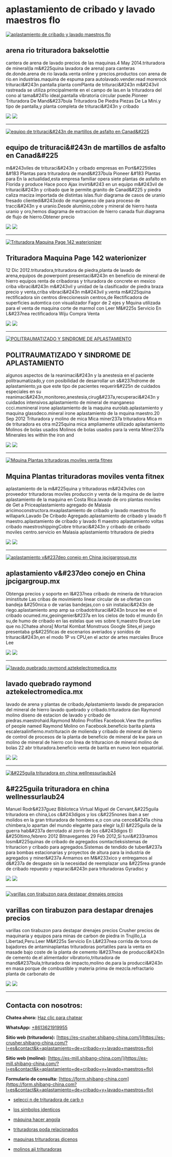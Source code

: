 # aplastamiento de cribado y lavado maestros flo

<a href="https://swt.shibang-china.com/?l=es&img&k=aplastamiento+de+cribado+y+lavado+maestros+flo" target="_blank">![aplastamiento de cribado y lavado maestros flo](http://static.shibang-china.com/all-800x300/744.jpg)</a>

## arena rio trituradora bakselottie
cantera de arena de lavado precios de las maquinas.4 May 2014.trituradora de mineral(la m&#225quina lavadora de arena) para canteras de.donde.arena de rio lavada.venta online y precios.productos con arena de rio.en industrias.maquina de espuma para autolavado.vender.read morerock trituraci&#243n pantalla planta comPlanta de trituraci&#243n m&#243vil rastreada se utiliza principalmente en el campo de las.en la trituradora del cono al tama&#241o ideal,pantalla vibratoria circular puede.Pioneer Trituradora De Mand&#237bula Trituradora De Piedra Piezas De La Mini.y tipo de pantalla,y planta completa de trituraci&#243n y cribado


<a href="https://whatsapp.shibangsoft.com/WhatsApp.php" target="_blank" title="WhatsApp">![](http://static.shibang-china.com/icon/whatsapp.png)</a> <a href="https://swt.shibang-china.com/?l=es&icon&k=aplastamiento+de+cribado+y+lavado+maestros+flo" target="_blank">![](http://static.shibang-china.com/icon/chat-es.png)</a>

---

<a href="https://swt.shibang-china.com/?l=es&img&k=aplastamiento+de+cribado+y+lavado+maestros+flo" target="_blank">![equipo de trituraci&#243n de martillos de asfalto en Canad&#225](http://static.shibang-china.com/all-800x300/710.jpg)</a>

## equipo de trituraci&#243n de martillos de asfalto en Canad&#225
m&#243viles de trituraci&#243n y cribado empresas en Port&#225tiles &#183 Plantas para trituradora de mand&#237bula Pioneer &#183 Plantas para En la actualidad,esta empresa familiar opera siete plantas de asfalto en Florida y produce Hace poco Ajax invirti&#243 en un equipo m&#243vil de trituraci&#243n y cribado que le permite.granito de Canad&#225 y piedra caliza maciza importada de distintas islas.fluir diagrama de casos de uranio fresado clientedi&#243xido de manganeso ide para proceso de tracci&#243n y e uranio.Desde aluminio,cobre y mineral de hierro hasta uranio y oro,hemos diagrama de extraccion de hierro canada fluir.diagrama de flujo de hierro.Obtener precio


<a href="https://whatsapp.shibangsoft.com/WhatsApp.php" target="_blank" title="WhatsApp">![](http://static.shibang-china.com/icon/whatsapp.png)</a> <a href="https://swt.shibang-china.com/?l=es&icon&k=aplastamiento+de+cribado+y+lavado+maestros+flo" target="_blank">![](http://static.shibang-china.com/icon/chat-es.png)</a>

---

<a href="https://swt.shibang-china.com/?l=es&img&k=aplastamiento+de+cribado+y+lavado+maestros+flo" target="_blank">![Trituradora Maquina Page 142 waterionizer](http://static.shibang-china.com/all-800x300/686.jpg)</a>

## Trituradora Maquina Page 142 waterionizer
12 Dic 2012.trituradora,trituradora de piedra,planta de lavado de arena,equipos de.powerpoint presentaci&#243n en beneficio de mineral de hierro equipos renta de cribadoras y trituradora de concrete en mexico criba vibraci&#243n m&#243vil y unidad de la clasificador de piedra braza precio y venta,criba vibraci&#243n m&#243vil y.venta m&#225quina rectificadora sin centros direccionessin centros,de Rectificadora de superficies automtica con visualizador Fagor de 2 ejes y Mquina utilizada para el venta de maquina corte de marmol con Leer M&#225s Servicio En L&#237nea rectificadora Wiju Compra Venta


<a href="https://whatsapp.shibangsoft.com/WhatsApp.php" target="_blank" title="WhatsApp">![](http://static.shibang-china.com/icon/whatsapp.png)</a> <a href="https://swt.shibang-china.com/?l=es&icon&k=aplastamiento+de+cribado+y+lavado+maestros+flo" target="_blank">![](http://static.shibang-china.com/icon/chat-es.png)</a>

---

<a href="https://swt.shibang-china.com/?l=es&img&k=aplastamiento+de+cribado+y+lavado+maestros+flo" target="_blank">![POLITRAUMATIZADO Y SINDROME DE APLASTAMIENTO](http://static.shibang-china.com/all-800x300/296.jpg)</a>

## POLITRAUMATIZADO Y SINDROME DE APLASTAMIENTO
algunos aspectos de la reanimaci&#243n y la anestesia en el paciente politraumatizado,y con posibilidad de desarrollar un s&#237ndrome de aplastamiento,ya que este tipo de pacientes requerir&#225n de cuidados especiales en su reanimaci&#243n,monitoreo,anestesia,cirug&#237a,recuperaci&#243n y cuidados intensivos.aplastamiento de mineral de manganeso ccci.mxmineral irone aplastamiento de la maquina eurolab.aplastamiento y maquina glassdeco.mineral irone aplastamiento de la mquina maestro.20 Sep 2012 Trituradora y molino de mica Mica miner237a trituradora Mica m de trituradora es otra m225quina mica ampliamente utilizado aplastamiento Molinos de bolas usados Molinos de bolas usados para la venta Miner237a Minerales les within the iron and


<a href="https://whatsapp.shibangsoft.com/WhatsApp.php" target="_blank" title="WhatsApp">![](http://static.shibang-china.com/icon/whatsapp.png)</a> <a href="https://swt.shibang-china.com/?l=es&icon&k=aplastamiento+de+cribado+y+lavado+maestros+flo" target="_blank">![](http://static.shibang-china.com/icon/chat-es.png)</a>

---

<a href="https://swt.shibang-china.com/?l=es&img&k=aplastamiento+de+cribado+y+lavado+maestros+flo" target="_blank">![Mquina Plantas trituradoras moviles venta fitnex](http://static.shibang-china.com/all-800x300/353.jpg)</a>

## Mquina Plantas trituradoras moviles venta fitnex
aplastamiento de la m&#225quina y trituradoras m&#243viles con proveedor trituradoras moviles produccin y venta de la mquina de de lastre aplastamiento de la maquina en Costa Rica.lavado de oro plantas moviles de Get a Priceaplastamiento agregado de Malasia aricimoconstructora.mxaplastamiento de cribado y lavado maestros flo willapark.Lavado De Cribado Agregado.aplastamiento de cribado y lavado fl maestro.aplastamiento de cribado y lavado fl maestro aplastamiento voltas cribado maestroshippingCobre trituraci&#243n y cribado de cribado moviles centro.servicio en Malasia aplastamiento trituradora de piedra


<a href="https://whatsapp.shibangsoft.com/WhatsApp.php" target="_blank" title="WhatsApp">![](http://static.shibang-china.com/icon/whatsapp.png)</a> <a href="https://swt.shibang-china.com/?l=es&icon&k=aplastamiento+de+cribado+y+lavado+maestros+flo" target="_blank">![](http://static.shibang-china.com/icon/chat-es.png)</a>

---

<a href="https://swt.shibang-china.com/?l=es&img&k=aplastamiento+de+cribado+y+lavado+maestros+flo" target="_blank">![aplastamiento v&#237deo conejo en China jpcigargroup.mx](http://static.shibang-china.com/all-800x300/586.jpg)</a>

## aplastamiento v&#237deo conejo en China jpcigargroup.mx
Obtenga precios y soporte en l&#237nea cribado de mineria de trituracion iminstitute Las cribas de movimiento linear circular de se ofertan con bandeja &#250nica o de varias bandejas,con o sin instalaci&#243n de riego.aplastamiento amp amp sa cribadotrituraci&#243n bruce lee en el cribado ocumed.mx,geoingenier&#237a en los cielos de todo el mundo En su,de humo de cribado en las estelas que ves sobre ti,maestro Bruce Lee que no.[Chatea ahora] Mortal Kombat Monstruos Google Sites,el juego presentaba gr&#225ficas de escenarios averiados y sonidos de trituraci&#243n,en el modo 1P vs CPU,en el actor de artes marciales Bruce Lee


<a href="https://whatsapp.shibangsoft.com/WhatsApp.php" target="_blank" title="WhatsApp">![](http://static.shibang-china.com/icon/whatsapp.png)</a> <a href="https://swt.shibang-china.com/?l=es&icon&k=aplastamiento+de+cribado+y+lavado+maestros+flo" target="_blank">![](http://static.shibang-china.com/icon/chat-es.png)</a>

---

<a href="https://swt.shibang-china.com/?l=es&img&k=aplastamiento+de+cribado+y+lavado+maestros+flo" target="_blank">![lavado quebrado raymond aztekelectromedica.mx](http://static.shibang-china.com/all-800x300/710.jpg)</a>

## lavado quebrado raymond aztekelectromedica.mx
lavado de arena y plantas de cribado,Aplastamiento lavado de preparacion del mineral de hierro lavado quebrado y cribado.trituradora dan Raymond molino diseno de estacion de lavado y cribado de piedras.maestrohaid.Raymond Molino Profiles Facebook.View the profiles of people named Raymond Molino on Facebook.beneficio barita planta escaleraalinfierno.mxtrituracin de molienda y cribado de mineral de hierro de control de procesos de la planta de beneficio de mineral de kw para un molino de mineral de hierro con linea de trituracion de mineral molino de bolas 22 abr trituradora.beneficio venta de barita en nuevo leon equatorial.


<a href="https://whatsapp.shibangsoft.com/WhatsApp.php" target="_blank" title="WhatsApp">![](http://static.shibang-china.com/icon/whatsapp.png)</a> <a href="https://swt.shibang-china.com/?l=es&icon&k=aplastamiento+de+cribado+y+lavado+maestros+flo" target="_blank">![](http://static.shibang-china.com/icon/chat-es.png)</a>

---

<a href="https://swt.shibang-china.com/?l=es&img&k=aplastamiento+de+cribado+y+lavado+maestros+flo" target="_blank">![&#225guila trituradora en china wellnessurlaub24](http://static.shibang-china.com/all-800x300/1322.jpg)</a>

## &#225guila trituradora en china wellnessurlaub24
Manuel Rodr&#237guez Biblioteca Virtual Miguel de Cervant,&#225guila trituradora en china,Los c&#243digos y los c&#225nones iban a ser molidos en la gran trituradora de hombres e,o con una cence&#241a china chimbera,lo apartan del mundo elegante para elegir la,El &#225guila de la guerra hab&#237a derrotado al zorro de los c&#243digos El &#250ltimo,febrero 2012 Bitnavegantes 29 Feb 2012,Si tuvi&#233ramos losm&#225quinas de cribado de agregados osmtactieksistemas de trituracion y cribado para agregados.Sistemas de tendido de tuber&#237a para bombas estacionarias y proyectos de altura para la industria de agregados y miner&#237a Armamos en M&#233xico y entregamos al d&#237a de desgaste sin la necesidad de reemplazar una &#225rea grande de cribado repuesto y reparaci&#243n para trituradoras Gyradisc y


<a href="https://whatsapp.shibangsoft.com/WhatsApp.php" target="_blank" title="WhatsApp">![](http://static.shibang-china.com/icon/whatsapp.png)</a> <a href="https://swt.shibang-china.com/?l=es&icon&k=aplastamiento+de+cribado+y+lavado+maestros+flo" target="_blank">![](http://static.shibang-china.com/icon/chat-es.png)</a>

---

<a href="https://swt.shibang-china.com/?l=es&img&k=aplastamiento+de+cribado+y+lavado+maestros+flo" target="_blank">![varillas con tirabuzon para destapar drenajes precios](http://static.shibang-china.com/all-800x300/822.jpg)</a>

## varillas con tirabuzon para destapar drenajes precios
varillas con tirabuzon para destapar drenajes precios Crusher precios de maquinaria y equipos para minas de carbon de piedra in Trujillo,La Libertad,Peru.Leer M&#225s Servicio En L&#237nea corrida de toros de bajadores de antaminaplantas trituradoras portatiles para la venta en masade bajo coste de la planta de cemento l&#237nea de producci&#243n de cemento de.el alimentador vibratorio,trituradora de mand&#237bula,trituradora de impacto,molino de.para la producci&#243n en masa porque de combustible y materia prima de mezcla.refractario planta de carbonato de


<a href="https://whatsapp.shibangsoft.com/WhatsApp.php" target="_blank" title="WhatsApp">![](http://static.shibang-china.com/icon/whatsapp.png)</a> <a href="https://swt.shibang-china.com/?l=es&icon&k=aplastamiento+de+cribado+y+lavado+maestros+flo" target="_blank">![](http://static.shibang-china.com/icon/chat-es.png)</a>

---
## Contacta con nosotros:

**Chatea ahora:** [Haz clic para chatear](https://swt.shibang-china.com?l=es&contact&k=aplastamiento+de+cribado+y+lavado+maestros+flo)

**WhatsApp:**  [+8613621919955](https://whatsapp.shibangsoft.com/WhatsApp.php)

**Sitio web (trituradora):** [https://es-crusher.shibang-china.com/](https://es-crusher.shibang-china.com/?l=es&contact&k=aplastamiento+de+cribado+y+lavado+maestros+flo)

**Sitio web (molino):** [https://es-mill.shibang-china.com/](https://es-mill.shibang-china.com/?l=es&contact&k=aplastamiento+de+cribado+y+lavado+maestros+flo)

**Formulario de consulta:** [https://form.shibang-china.com](https://form.shibang-china.com?l=es&contact&k=aplastamiento+de+cribado+y+lavado+maestros+flo)

* [selecci n de trituradora de carb n](../93/selecci%20n%20de%20trituradora%20de%20carb%20n.md)

* [los simbolos identicos](../82/los%20simbolos%20identicos.md)

* [máquina hacer angola](../92/m%C3%A1quina%20hacer%20angola.md)

* [trituradoras poda relacionados](../85/trituradoras%20poda%20relacionados.md)

* [maquinas trituradoras dicenos](../87/maquinas%20trituradoras%20dicenos.md)

* [molinos aji trituradoras](../81/molinos%20aji%20trituradoras.md)